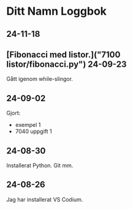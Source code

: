 Ditt Namn Loggbok
==================
24-11-18
-----------
[Fibonacci med listor.]("7100 listor/fibonacci.py")
24-09-23
---------
Gått igenom while-slingor.

24-09-02
--------
Gjort:

* exempel 1
* 7040 uppgift 1

24-08-30
---------
Installerat Python. Git mm.

24-08-26
-------------
Jag har installerat VS Codium.